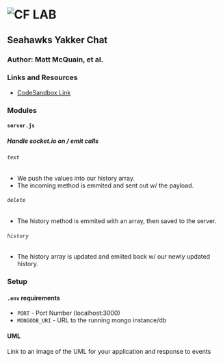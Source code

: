 ![CF](http://i.imgur.com/7v5ASc8.png) LAB
=================================================

## Seahawks Yakker Chat

### Author: Matt McQuain, et al. 

### Links and Resources
* [CodeSandbox Link](https://codesandbox.io/s/ywxr41l9xz)


### Modules
#### `server.js`
##### Handle socket.io on / emit calls

###### `text`
* We push the values into our history array.
* The incoming method is emmited and sent out w/ the payload.

###### `delete`
* The history method is emmited with an array, then saved to the server. 

###### `history`
* The history array is updated and emiited back w/ our newly updated history. 

### Setup
#### `.env` requirements
* `PORT` - Port Number (localhost:3000)
* `MONGODB_URI` - URL to the running mongo instance/db


#### UML
Link to an image of the UML for your application and response to events